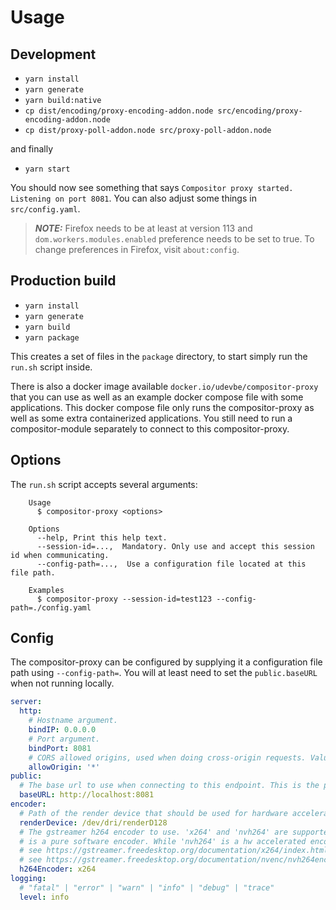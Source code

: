 # Usage

## Development

- `yarn install`
- `yarn generate`
- `yarn build:native`
- `cp dist/encoding/proxy-encoding-addon.node src/encoding/proxy-encoding-addon.node`
- `cp dist/proxy-poll-addon.node src/proxy-poll-addon.node`

and finally
- `yarn start`

You should now see something that says `Compositor proxy started. Listening on port 8081`. You can also adjust some things
in `src/config.yaml`.

> **_NOTE:_**  Firefox needs to be at least at version 113 and `dom.workers.modules.enabled` preference needs to be set to true. To change preferences in Firefox, visit `about:config`.

## Production build

- `yarn install`
- `yarn generate`
- `yarn build`
- `yarn package`

This creates a set of files in the `package` directory, to start simply run the `run.sh` script inside.

There is also a docker image available `docker.io/udevbe/compositor-proxy` that you can use as well as an example docker compose file with some applications.
This docker compose file only runs the compositor-proxy as well as some extra containerized applications. You still need to run a compositor-module separately to connect to
this compositor-proxy.

## Options
The `run.sh` script accepts several arguments: 

```
	Usage
	  $ compositor-proxy <options>

	Options
	  --help, Print this help text.
      --session-id=...,  Mandatory. Only use and accept this session id when communicating.
	  --config-path=...,  Use a configuration file located at this file path.

	Examples
	  $ compositor-proxy --session-id=test123 --config-path=./config.yaml
```

## Config
The compositor-proxy can be configured by supplying it a configuration file path using `--config-path=`.
You will at least need to set the `public.baseURL` when not running locally.

```yaml
server:
  http:
    # Hostname argument.
    bindIP: 0.0.0.0
    # Port argument.
    bindPort: 8081
    # CORS allowed origins, used when doing cross-origin requests. Value can be * or comma seperated domains.
    allowOrigin: '*'
public:
  # The base url to use when connecting to this endpoint. This is the publicly reachable address of the compositor proxy.
  baseURL: http://localhost:8081
encoder:
  # Path of the render device that should be used for hardware acceleration. e.g. /dev/dri/renderD128
  renderDevice: /dev/dri/renderD128
  # The gstreamer h264 encoder to use. 'x264' and 'nvh264' are supported ('vaapih264' is currently broken). 'x264'
  # is a pure software encoder. While 'nvh264' is a hw accelerated encoder for Nvidia based GPUs.
  # see https://gstreamer.freedesktop.org/documentation/x264/index.html
  # see https://gstreamer.freedesktop.org/documentation/nvenc/nvh264enc.html
  h264Encoder: x264
logging:
  # "fatal" | "error" | "warn" | "info" | "debug" | "trace"
  level: info
```


